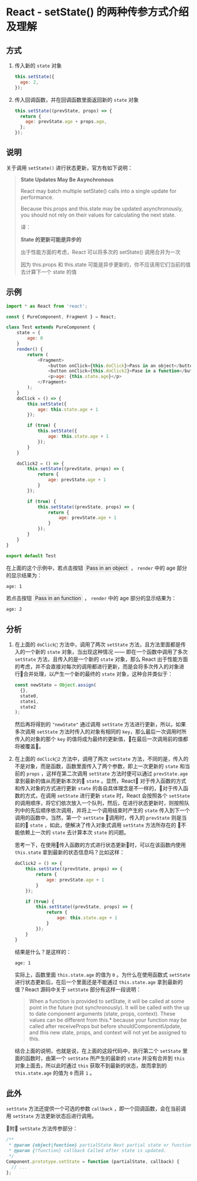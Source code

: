 # React - setState() 的两种传参方式介绍及理解
## 方式
1. 传入新的 `state` 对象
    ``` javascript
    this.setState({
      age: 2,
    });
    ```
2. 传入回调函数，并在回调函数里面返回新的 `state` 对象
    ```javascript
    this.setState((prevState, props) => {
      return {
        age: prevState.age + props.age,
      };
    });
    ```
## 说明
关于调用 `setState()` 进行状态更新，官方有如下说明：
> **State Updates May Be Asynchronous**  
>
> React may batch multiple setState() calls into a single update for performance.
>
> Because this.props and this.state may be updated asynchronously, you should not rely on their values for calculating the next state.  
>
>译：  
>
> **State 的更新可能是异步的**  
>
> 出于性能方面的考虑，React 可以将多次的 setState() 调用合并为一次
>
> 因为 this.props 和 this.state 可能是异步更新的，你不应该用它们当前的值去计算下一个 state 的值

## 示例
```javascript
import * as React from 'react';

const { PureComponent, Fragment } = React;

class Test extends PureComponent {
    state = {
        age: 0
    }
    render() {
        return (
            <Fragment>
                <button onClick={this.doClick}>Pass in an object</button>
                <button onClick={this.doClick2}>Pase in a function</button>
                <p>age: {this.state.age}</p>
            </Fragment>
        );
    }
    doClick = () => {
        this.setState({
            age: this.state.age + 1
        });

        if (true) {
            this.setState({
                age: this.state.age + 1
            });
        }
    }

    doClick2 = () => {
        this.setState((prevState, props) => {
            return {
                age: prevState.age + 1
            }
        });

        if (true) {
            this.setState((prevState, props) => {
                return {
                    age: prevState.age + 1
                }
            });
        }
    }
}

export default Test
```
在上面的这个示例中，若点击按钮 <span style="background-color: #eee; padding: 3px 5px; border-radius: 5px">Pass in an object</span> ， `render` 中的 age 部分的显示结果为：
```html
age: 1
```
若点击按钮 <span style="background-color: #eee; padding: 3px 5px; border-radius: 5px">Pass in an function</span> ， `render` 中的 age 部分的显示结果为：
```html
age: 2
```
## 分析
1. 在上面的 `doClick` 方法中，调用了两次 `setState` 方法，且方法里面都是传入的一个新的 `state` 对象，当出现这种情况 —— 即在一个函数中调用了多次 `setState` 方法，且传入的是一个新的 `state` 对象，那么 React 出于性能方面的考虑，并不会直接对每次的调用都进行更新，而是会将多次传入的对象进行合并处理，以产生一个新的最终的 `state` 对象，这种合并类似于：
    ```javascript
    const newState = Object.assign(
      {}, 
      state0, 
      state1, 
      state2
    );
    ```
    然后再将得到的 `"newState"` 通过调用 `setState` 方法进行更新，所以，如果多次调用 `setState` 方法时传入的对象有相同的 `key`，那么最后一次调用时所传入的对象的那个 `key` 的值将成为最终的更新值，在最后一次调用前的值都将被覆盖。

2. 在上面的 `doClick2` 方法中，调用了两次 `setState` 方法，不同的是，传入的不是对象，而是函数，函数里面传入了两个参数，即上一次更新的 `state` 和当前的 `props` ，这样在第二次调用 `setState` 方法时便可以通过 `prevState.age` 拿到最新的值从而更新本次的 `state` 。显然，React 对于传入函数的方式和传入对象的方式进行更新 `state` 的各自具体理念是不一样的，对于传入函数的方式，在调用 `setState` 进行更新 `state` 时，React 会按照各个 `setState` 的调用顺序，将它们依次放入一个队列，然后，在进行状态更新时，则按照队列中的先后顺序依次调用，并将上一个调用结束时产生的 `state` 传入到下一个调用的函数中，当然，第一个 `setState` 调用时，传入的 `prevState` 则是当前的 `state` ，如此，便解决了传入对象式调用 `setState` 方法所存在的 不能依赖上一次的 `state` 去计算本次 `state` 的问题。

    思考一下，在使用传入函数的方式进行状态更新时，可以在该函数内使用 `this.state` 拿到最新的状态信息吗？比如这样：
    ```javascript
    doClick2 = () => {
        this.setState((prevState, props) => {
            return {
                age: prevState.age + 1
            }
        });

        if (true) {
            this.setState((prevState, props) => {
                return {
                    age: this.state.age + 1
                }
            });
        }
    }
    ```
    结果是什么？是这样的：
    ```html
    age: 1
    ```
    实际上，函数里面 `this.state.age` 的值为 `0` 。为什么在使用函数式 `setState` 进行状态更新后，在后一个里面还是不能通过 `this.state.age` 拿到最新的值？React 源码中关于 `setState` 部分有这样一段说明：
    > When a function is provided to setState, it will be called at some point in
      the future (not synchronously). It will be called with the up to date
      component arguments (state, props, context). These values can be different
      from this.* because your function may be called after receiveProps but before
      shouldComponentUpdate, and this new state, props, and context will not yet be
      assigned to this.

    结合上面的说明，也就是说，在上面的这段代码中，执行第二个 `setState` 里面的函数时，由第一个 `setState` 所产生的最新的 `state` 并没有合并到 `this` 对象上面去，所以此时通过 `this` 获取不到最新的状态，故而拿到的 `this.state.age` 的值为 `0` 而非 `1` 。

## 此外
`setState` 方法还提供一个可选的参数 `callback` ，即一个回调函数，会在当前调用 `setState` 方法更新状态后进行调用。

附 `setState` 方法传参部分：
```javascript
/**
 * @param {object|function} partialState Next partial state or function to produce next partial state to be merged with current state.
 * @param {?function} callback Called after state is updated.
 */
Component.prototype.setState = function (partialState, callback) {
  // ...
};
```